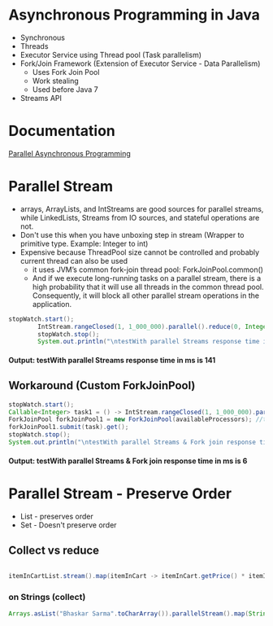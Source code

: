 # Asynchronous Programming in Java

* Synchronous 
* Threads
* Executor Service using Thread pool (Task parallelism)
* Fork/Join Framework (Extension of Executor Service - Data Parallelism)
  * Uses Fork Join Pool
  * Work stealing
  * Used before Java 7
* Streams API

# Documentation
[Parallel Asynchronous Programming](src%2Fmain%2Fresources%2Fparallel-asynchronous-programming-java.pdf)

# Parallel Stream
* arrays, ArrayLists, and IntStreams are good sources for parallel streams, while LinkedLists, Streams from IO sources, and stateful operations are not.
* Don't use this when you have unboxing step in stream (Wrapper to primitive type. Example: Integer to int)
* Expensive because ThreadPool size cannot be controlled and probably current thread can also be used
  * it uses JVM’s common fork-join thread pool: ForkJoinPool.common()
  * And if we execute long-running tasks on a parallel stream, there is a high probability that it will use all threads in the common thread pool. Consequently, it will block all other parallel stream operations in the application.


```Java
stopWatch.start();
        IntStream.rangeClosed(1, 1_000_000).parallel().reduce(0, Integer::sum);
        stopWatch.stop();
        System.out.println("\ntestWith parallel Streams response time in ms is " + stopWatch.getTime(TimeUnit.MILLISECONDS));
```
#### Output: testWith parallel Streams response time in ms is 141

## Workaround (Custom ForkJoinPool)

```Java
stopWatch.start();
Callable<Integer> task1 = () -> IntStream.rangeClosed(1, 1_000_000).parallel().reduce(0, Integer::sum);
ForkJoinPool forkJoinPool1 = new ForkJoinPool(availableProcessors); //this will guarantee that current thread won't be used
forkJoinPool1.submit(task).get();
stopWatch.stop();
System.out.println("\ntestWith parallel Streams & Fork join response time in ms is " + stopWatch.getTime(TimeUnit.MILLISECONDS));
```

#### Output: testWith parallel Streams & Fork join response time in ms is 6

# Parallel Stream - Preserve Order

* List - preserves order
* Set - Doesn't preserve order

## Collect vs reduce

```java

itemInCartList.stream().map(itemInCart -> itemInCart.getPrice() * itemInCart.getQuantity()).reduce(0d, Double::sum);

```

### on Strings (collect)
```java
Arrays.asList("Bhaskar Sarma".toCharArray()).parallelStream().map(String::valueOf).collect(Collectors.joining())
```